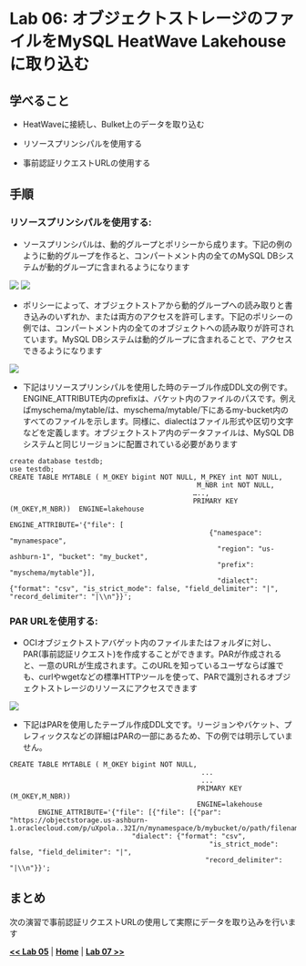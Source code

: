 # Lab 06: オブジェクトストレージのファイルをMySQL HeatWave Lakehouseに取り込む

## 学べること
- HeatWaveに接続し、Bulket上のデータを取り込む

- リソースプリンシパルを使用する
- 事前認証リクエストURLの使用する

## 手順

### **リソースプリンシパルを使用する:**
- ソースプリンシパルは、動的グループとポリシーから成ります。下記の例のように動的グループを作ると、コンパートメント内の全てのMySQL DBシステムが動的グループに含まれるようになります

![](./images/HW35_hw.png)
![](./images/HW36_hw.png)

- ポリシーによって、オブジェクトストアから動的グループへの読み取りと書き込みのいずれか、または両方のアクセスを許可します。下記のポリシーの例では、コンパートメント内の全てのオブジェクトへの読み取りが許可されています。MySQL DBシステムは動的グループに含まれることで、アクセスできるようになります
  
![](./images/HW37_hw.png)

- 下記はリソースプリンシパルを使用した時のテーブル作成DDL文の例です。ENGINE_ATTRIBUTE内のprefixは、バケット内のファイルのパスです。例えばmyschema/mytable/は、myschema/mytable/下にあるmy-bucket内のすべてのファイルを示します。同様に、dialectはファイル形式や区切り文字などを定義します。オブジェクトストア内のデータファイルは、MySQL DBシステムと同じリージョンに配置されている必要があります
```
create database testdb;
use testdb;
CREATE TABLE MYTABLE ( M_OKEY bigint NOT NULL, M_PKEY int NOT NULL,
                                              M_NBR int NOT NULL,
                                             …..,
                                             PRIMARY KEY (M_OKEY,M_NBR))  ENGINE=lakehouse
                                             ENGINE_ATTRIBUTE='{"file": [
                                                 {"namespace": "mynamespace",
                                                   "region": "us-ashburn-1", "bucket": "my_bucket",
                                                   "prefix": "myschema/mytable"}],
                                                   "dialect": {"format": "csv", "is_strict_mode": false, "field_delimiter": "|", "record_delimiter": "|\\n"}}';
```
  




### **PAR URLを使用する:**
- OCIオブジェクトストアバゲット内のファイルまたはフォルダに対し、PAR(事前認証リクエスト)を作成することができます。PARが作成されると、一意のURLが生成されます。このURLを知っているユーザならば誰でも、curlやwgetなどの標準HTTPツールを使って、PARで識別されるオブジェクトストレージのリソースにアクセスできます
  
![](./images/HW38_hw.png)

- 下記はPARを使用したテーブル作成DDL文です。リージョンやバケット、プレフィックスなどの詳細はPARの一部にあるため、下の例では明示していません。
```
CREATE TABLE MYTABLE ( M_OKEY bigint NOT NULL,  
                                               ...  
                                               ...
                                              PRIMARY KEY (M_OKEY,M_NBR))
                                              ENGINE=lakehouse
       ENGINE_ATTRIBUTE='{"file": [{"file": [{"par": "https://objectstorage.us-ashburn-1.oraclecloud.com/p/uXpola..32I/n/mynamespace/b/mybucket/o/path/filename.txt"}],
                              "dialect": {"format": "csv",
                                                 "is_strict_mode": false, "field_delimiter": "|",
                                                "record_delimiter": "|\\n"}}';
```


## まとめ
次の演習で事前認証リクエストURLの使用して実際にデータを取り込みを行います


**[<< Lab 05](/Lab05/README.md)** | **[Home](../README.md)** | **[Lab 07 >>](/Lab07/README.md)**
